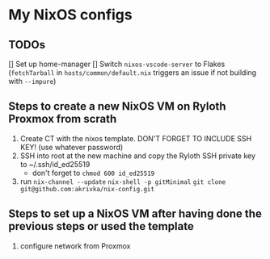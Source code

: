 # My NixOS configs

## TODOs

[] Set up home-manager
[] Switch `nixos-vscode-server` to Flakes (`fetchTarball` in `hosts/common/default.nix` triggers an issue if not building with `--impure`)

## Steps to create a new NixOS VM on Ryloth Proxmox from scrath

1. Create CT with the nixos template. DON'T FORGET TO INCLUDE SSH KEY! (use whatever password)
2. SSH into root at the new machine and copy the Ryloth SSH private key to ~/.ssh/id_ed25519
    - don't forget to `chmod 600 id_ed25519`
3. run
    `nix-channel --update`
    `nix-shell -p gitMinimal`
    `git clone git@github.com:akrivka/nix-config.git`

## Steps to set up a NixOS VM after having done the previous steps or used the template

1. configure network from Proxmox